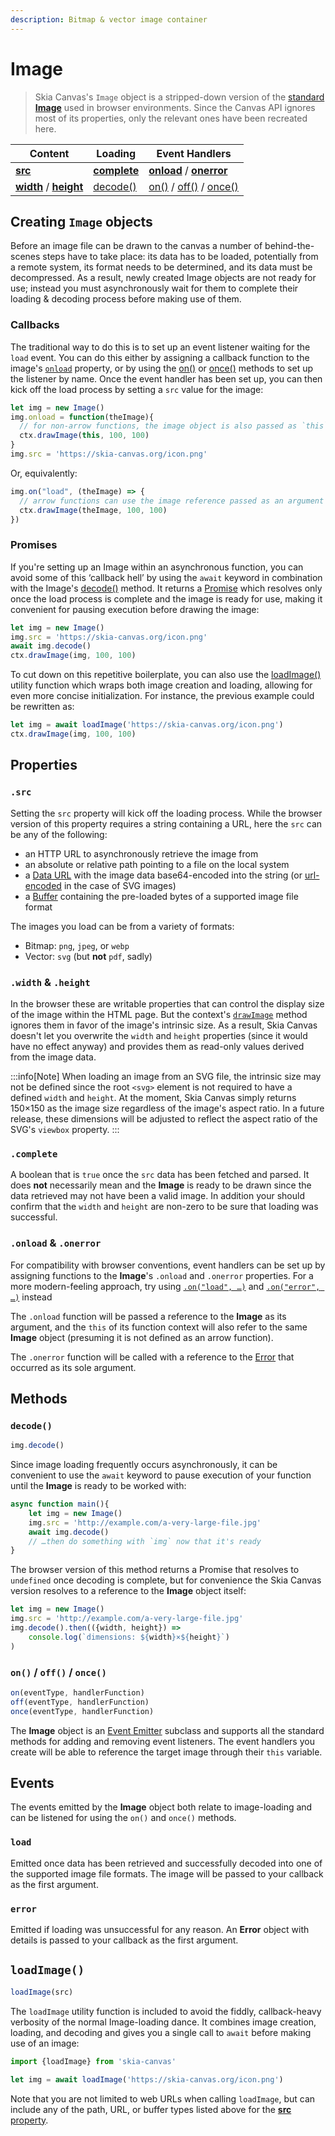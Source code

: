 ```yaml
---
description: Bitmap & vector image container
---
```


# Image

> Skia Canvas's `Image` object is a stripped-down version of the [standard **Image**][img_element] used in browser environments. Since the Canvas API ignores most of its properties, only the relevant ones have been recreated here.

| Content                                        | Loading                      | Event Handlers                                            |
| --                                             | --                           | --                                                        |
| [**src**][img_src]                             | [**complete**][img_complete] | [**onload**][img_onload] / [**onerror**][img_onerror]     |
| [**width**][img_size] / [**height**][img_size] | [decode()][img_decode]       | [on()][img_bind] / [off()][img_bind] / [once()][img_bind] |


## Creating `Image` objects

Before an image file can be drawn to the canvas a number of behind-the-scenes steps have to take place: its data has to be loaded, potentially from a remote system, its format needs to be determined, and its data must be decompressed. As a result, newly created Image objects are not ready for use; instead you must asynchronously wait for them to complete their loading & decoding process before making use of them.


### Callbacks
The traditional way to do this is to set up an event listener waiting for the `load` event. You can do this either by assigning a callback function to the image's [`onload`][img_onload] property, or by using the [on()][img_bind] or [once()][img_bind] methods to set up the listener by name. Once the event handler has been set up, you can then kick off the load process by setting a `src` value for the image:

```js
let img = new Image()
img.onload = function(theImage){
  // for non-arrow functions, the image object is also passed as `this`
  ctx.drawImage(this, 100, 100)
}
img.src = 'https://skia-canvas.org/icon.png'
```

Or, equivalently:

```js
img.on("load", (theImage) => {
  // arrow functions can use the image reference passed as an argument
  ctx.drawImage(theImage, 100, 100)
})
```

### Promises

If you're setting up an Image within an asynchronous function, you can avoid some of this ‘callback hell’ by using the `await` keyword in combination with the Image's [decode()][img_decode] method. It returns a [Promise][Promise] which resolves only once the load process is complete and the image is ready for use, making it convenient for pausing execution before drawing the image:

```js
let img = new Image()
img.src = 'https://skia-canvas.org/icon.png'
await img.decode()
ctx.drawImage(img, 100, 100)
```

To cut down on this repetitive boilerplate, you can also use the [loadImage()][loadimage] utility function which wraps both image creation and loading, allowing for even more concise initialization. For instance, the previous example could be rewritten as:

```js
let img = await loadImage('https://skia-canvas.org/icon.png')
ctx.drawImage(img, 100, 100)
```

## Properties

### `.src`

Setting the `src` property will kick off the loading process. While the browser version of this property requires a string containing a URL, here the `src` can be any of the following:
- an HTTP URL to asynchronously retrieve the image from
- an absolute or relative path pointing to a file on the local system
- a [Data URL][DataURL] with the image data base64-encoded into the string (or [url-encoded][url_encode] in the case of SVG images)
- a [Buffer][Buffer] containing the pre-loaded bytes of a supported image file format

The images you load can be from a variety of formats:
- Bitmap: `png`, `jpeg`, or `webp`
- Vector: `svg` (but **not** `pdf`, sadly)

### `.width` & `.height`

In the browser these are writable properties that can control the display size of the image within the HTML page. But the context's [`drawImage`][drawImage()] method ignores them in favor of the image's intrinsic size. As a result, Skia Canvas doesn't let you overwrite the `width` and `height` properties (since it would have no effect anyway) and provides them as read-only values derived from the image data.

:::info[Note]
When loading an image from an SVG file, the intrinsic size may not be defined since the root `<svg>` element is not required to have a defined `width` and `height`. At the moment, Skia Canvas simply returns 150×150 as the image size regardless of the image's aspect ratio. In a future release, these dimensions will be adjusted to reflect the aspect ratio of the SVG's `viewbox` property.
:::


### `.complete`

A boolean that is `true` once the `src` data has been fetched and parsed. It does **not** necessarily mean and the **Image** is ready to be drawn since the data retrieved may not have been a valid image. In addition your should confirm that the `width` and `height` are non-zero to be sure that loading was successful.

### `.onload` & `.onerror`

For compatibility with browser conventions, event handlers can be set up by assigning functions to the **Image**'s `.onload` and `.onerror` properties. For a more modern-feeling approach, try using [`.on("load", …)`][img_bind] and [`.on("error", …)`][img_bind] instead

The `.onload` function will be passed a reference to the **Image** as its argument, and the `this` of its function context will also refer to the same **Image** object (presuming it is not defined as an arrow function).

The `.onerror` function will be called with a reference to the [Error][js_error] that occurred as its sole argument.


## Methods

### `decode()`

```js returns="Promise<Image>"
img.decode()
```

Since image loading frequently occurs asynchronously, it can be convenient to use the `await` keyword to pause execution of your function until the **Image** is ready to be worked with:
```js
async function main(){
    let img = new Image()
    img.src = 'http://example.com/a-very-large-file.jpg'
    await img.decode()
    // …then do something with `img` now that it's ready
}
```

The browser version of this method returns a Promise that resolves to `undefined` once decoding is complete, but for convenience the Skia Canvas version resolves to a reference to the **Image** object itself:

```js
let img = new Image()
img.src = 'http://example.com/a-very-large-file.jpg'
img.decode().then(({width, height}) =>
    console.log(`dimensions: ${width}×${height}`)
)
```




### `on()` / `off()` / `once()`

```js returns="Image"
on(eventType, handlerFunction)
off(eventType, handlerFunction)
once(eventType, handlerFunction)
```

The **Image** object is an [Event Emitter][event_emitter] subclass and supports all the standard methods for adding and removing event listeners. The event handlers you create will be able to reference the target image through their `this` variable.


## Events

The events emitted by the **Image** object both relate to image-loading and can be listened for using the `on()` and `once()` methods.

### `load`

Emitted once data has been retrieved and successfully decoded into one of the supported image file formats. The image will be passed to your callback as the first argument.

### `error`

Emitted if loading was unsuccessful for any reason. An **Error** object with details is passed to your callback as the first argument.



## `loadImage()`

```js returns="Promise<Image>"
loadImage(src)
```

The `loadImage` utility function is included to avoid the fiddly, callback-heavy verbosity of the normal Image-loading dance. It combines image creation, loading, and decoding and gives you a single call to `await` before making use of an image:

```js
import {loadImage} from 'skia-canvas'

let img = await loadImage('https://skia-canvas.org/icon.png')
```

Note that you are not limited to web URLs when calling `loadImage`, but can include any of the path, URL, or buffer types listed above for the [**src** property][img_src].
<!-- references_begin -->
[loadimage]: #loadimage
[img_bind]: #on--off--once
[img_src]: #src
[img_complete]: #complete
[img_onload]: #onload--onerror
[img_onerror]: #onload--onerror
[img_size]: #width--height
[img_decode]: #decode
[event_emitter]: https://nodejs.org/api/events.html#class-eventemitter
[Buffer]: https://nodejs.org/api/buffer.html
[Promise]: https://developer.mozilla.org/en-US/docs/Web/JavaScript/Reference/Global_Objects/Promise
[DataURL]: https://developer.mozilla.org/en-US/docs/Web/HTTP/Basics_of_HTTP/Data_URIs
[img_element]: https://developer.mozilla.org/en-US/docs/Web/API/HTMLImageElement
[drawImage()]: https://developer.mozilla.org/en-US/docs/Web/API/CanvasRenderingContext2D/drawImage
[js_error]: https://developer.mozilla.org/en-US/docs/Web/JavaScript/Reference/Global_Objects/Error
[url_encode]: https://developer.mozilla.org/en-US/docs/Web/JavaScript/Reference/Global_Objects/encodeURIComponent
<!-- references_end -->
